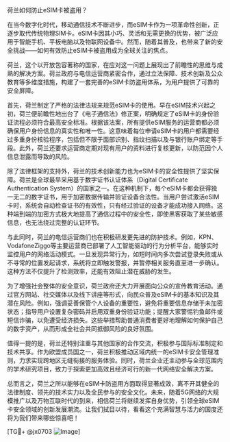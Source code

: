 荷兰如何防止eSIM卡被盗用？

在当今数字化时代，移动通信技术不断进步，而eSIM卡作为一项革命性创新，正逐步取代传统物理SIM卡。eSIM卡因其小巧、灵活和无需更换的优势，被广泛应用于智能手机、平板电脑以及物联网设备中。然而，随着其普及，也带来了新的安全挑战——如何有效防止eSIM卡被盗用成为全球关注的焦点。

荷兰，这个以开放包容著称的国家，在应对这一问题上展现出了前瞻性的思维与成熟的解决方案。荷兰政府与电信运营商紧密合作，通过立法保障、技术创新及公众教育等多维度措施，构建了一套完善的eSIM卡防盗用体系，为用户提供了可靠的安全屏障。

首先，荷兰制定了严格的法律法规来规范eSIM卡的使用。早在eSIM技术兴起之初，荷兰便前瞻性地出台了《电子通信法》修正案，明确规定了eSIM卡的身份验证流程必须符合最高安全标准。根据该法案，所有提供eSIM服务的运营商都必须确保用户身份信息的真实性和唯一性。这意味着每位申请eSIM卡的用户都需要经过多重身份核验程序，包括但不限于面部识别、指纹扫描以及与银行账户绑定等手段。此外，荷兰还要求运营商定期对现有用户的资料进行复核更新，以防范因个人信息泄露而导致的风险。

除了法律框架的支持外，荷兰的技术创新能力也为eSIM卡的安全性提供了坚实保障。荷兰是全球最早采用基于数字证书认证体系（Digital Certificate Authentication System）的国家之一。在这种机制下，每个eSIM卡都会获得独一无二的数字证书，用于加密数据传输并验证设备合法性。当用户尝试激活eSIM卡时，系统会自动检查证书的有效性，只有经过验证的设备才能成功接入网络。这种端到端的加密方式极大地提高了通信过程中的安全性，即使黑客获取了某些敏感信息，也无法绕过完整的认证环节。

与此同时，荷兰的电信运营商们也在积极研发更先进的防护技术。例如，KPN、VodafoneZiggo等主要运营商已部署了人工智能驱动的行为分析平台，能够实时监控用户的网络活动模式。一旦发现异常行为，如短时间内多次尝试登录失败或从不寻常的位置发起请求，系统将立即触发警报，并暂停相关服务直至进一步确认。这种方法不仅提升了检测效率，还能有效阻止潜在威胁的发生。

为了增强社会整体的安全意识，荷兰政府还大力开展面向公众的宣传教育活动。通过官方网站、社交媒体以及线下讲座等形式，向民众普及eSIM卡的基本知识及其潜在风险。例如，强调妥善保管个人设备的重要性，避免将重要信息存储于未加密状态；指导用户设置复杂密码并启用双重身份验证功能；提醒大家警惕钓鱼邮件或短信诈骗，以免遭受经济损失。这些举措帮助普通消费者更好地理解如何保护自己的数字资产，从而形成全社会共同抵御风险的良好氛围。

值得一提的是，荷兰还特别注重与其他国家的合作交流，积极参与国际标准制定和技术共享。作为欧盟成员国之一，荷兰积极推动区域内统一的eSIM卡安全管理准则，力求实现跨地区无缝衔接的服务体验。同时，荷兰企业还主动参与全球范围内的学术研究项目，致力于探索更加高效且经济可行的新一代网络安全解决方案。

总而言之，荷兰之所以能够在eSIM卡防盗用方面取得显著成效，离不开其健全的法律制度、领先的技术实力以及全民参与的安全文化。未来，随着5G网络的大规模推广以及万物互联时代的到来，相信荷兰将继续发挥自身优势，引领全球eSIM卡安全领域的创新发展潮流。让我们拭目以待，看看这个充满智慧与活力的国度还将为我们带来哪些惊喜吧！

[TG💪+ @jx0703 ![Image](https://github.com/user-attachments/assets/dbca1d08-cadb-493c-b0ec-ad6f7a83f270)]